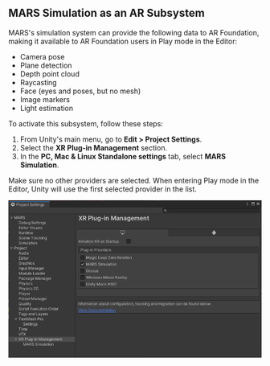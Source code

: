 ## MARS Simulation as an AR Subsystem

MARS's simulation system can provide the following data to AR Foundation, making it available to AR Foundation users in Play mode in the Editor:
- Camera pose
- Plane detection
- Depth point cloud
- Raycasting
- Face (eyes and poses, but no mesh)
- Image markers
- Light estimation

To activate this subsystem, follow these steps:

1. From Unity's main menu, go to **Edit &gt; Project Settings**.
2. Select the **XR Plug-in Management** section.
3. In the **PC, Mac & Linux Standalone settings** tab, select **MARS Simulation**.

Make sure no other providers are selected. When entering Play mode in the Editor, Unity will use the first selected provider in the list.

![XR Plugins panel](images/xr-plugins.png)
